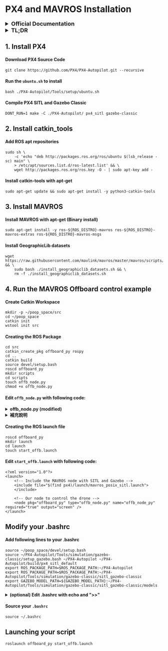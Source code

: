 # PX4 and MAVROS Installation

<details>
    <summary style="font-size: 18px; font-weight: bold;">Official Documentation</summary>

### PX4 Installation

https://docs.px4.io/main/en/dev_setup/dev_env_linux_ubuntu.html

### MAVROS Installation

https://docs.px4.io/main/en/ros/mavros_installation.html

### MAVROS Offboard control example (Python)

https://docs.px4.io/main/en/ros/mavros_offboard_python.html
</details>

<details>
    <summary style="font-size: 18px; font-weight: bold;">TL;DR</summary>

## The extra Steps you need to do
### 1. Install catkin_tools
https://catkin-tools.readthedocs.io/en/latest/installing.html


### 2. Modify .bashrc
https://docs.px4.io/main/en/ros/mavros_offboard_python.html#launching-your-script
將下面幾行放到你的 .bashrc 中，並且 setup.bash 要在 PX4 的四行命令之前，並且後面不能再 source 其他 working space 的 setup.bash。
```
source ~/<你的工作目錄>/devel/setup.bash
source ~/PX4-Autopilot/Tools/simulation/gazebo-classic/setup_gazebo.bash ~/PX4-Autopilot ~/PX4-Autopilot/build/px4_sitl_default
export ROS_PACKAGE_PATH=$ROS_PACKAGE_PATH:~/PX4-Autopilot
export ROS_PACKAGE_PATH=$ROS_PACKAGE_PATH:~/PX4-Autopilot/Tools/simulation/gazebo-classic/sitl_gazebo-classic
export GAZEBO_PLUGIN_PATH=$GAZEBO_PLUGIN_PATH:/usr/lib/x86_64-linux-gnu/gazebo-11/plugins
```

### 3. 修改 offb_node.py 將 Shebang 移到最上方，並改成 python3

<details>
    <summary>修改後的 offb_node.py</summary>

```python=
#! /usr/bin/env python3
"""
 * File: offb_node.py
 * Stack and tested in Gazebo Classic 9 SITL
"""

import rospy
from geometry_msgs.msg import PoseStamped
from mavros_msgs.msg import State
from mavros_msgs.srv import CommandBool, CommandBoolRequest, SetMode, SetModeRequest

current_state = State()

def state_cb(msg):
    global current_state
    current_state = msg


if __name__ == "__main__":
    rospy.init_node("offb_node_py")

    state_sub = rospy.Subscriber("mavros/state", State, callback = state_cb)

    local_pos_pub = rospy.Publisher("mavros/setpoint_position/local", PoseStamped, queue_size=10)

    rospy.wait_for_service("/mavros/cmd/arming")
    arming_client = rospy.ServiceProxy("mavros/cmd/arming", CommandBool)

    rospy.wait_for_service("/mavros/set_mode")
    set_mode_client = rospy.ServiceProxy("mavros/set_mode", SetMode)


    # Setpoint publishing MUST be faster than 2Hz
    rate = rospy.Rate(20)

    # Wait for Flight Controller connection
    while(not rospy.is_shutdown() and not current_state.connected):
        rate.sleep()

    pose = PoseStamped()

    pose.pose.position.x = 0
    pose.pose.position.y = 0
    pose.pose.position.z = 2

    # Send a few setpoints before starting
    for i in range(100):
        if(rospy.is_shutdown()):
            break

        local_pos_pub.publish(pose)
        rate.sleep()

    offb_set_mode = SetModeRequest()
    offb_set_mode.custom_mode = 'OFFBOARD'

    arm_cmd = CommandBoolRequest()
    arm_cmd.value = True

    last_req = rospy.Time.now()

    while(not rospy.is_shutdown()):
        if(current_state.mode != "OFFBOARD" and (rospy.Time.now() - last_req) > rospy.Duration(5.0)):
            if(set_mode_client.call(offb_set_mode).mode_sent == True):
                rospy.loginfo("OFFBOARD enabled")

            last_req = rospy.Time.now()
        else:
            if(not current_state.armed and (rospy.Time.now() - last_req) > rospy.Duration(5.0)):
                if(arming_client.call(arm_cmd).success == True):
                    rospy.loginfo("Vehicle armed")

                last_req = rospy.Time.now()

        local_pos_pub.publish(pose)

        rate.sleep()
```
    
</details>

官方的說明文件上未將 Shebang 置於程式碼最上方，導致執行時會發生錯誤，且 ubuntu 20.04 版本的 ```python``` 環境變數是未被設定的，應該將 Shebang 裡的 ```python``` 改成 ```python3```。

```#! /usr/bin/env python3``` 

這行指令就是 Shebang，用於指定該檔案的直譯器，可使該程式檔可如同一般的執行檔一樣直接呼叫。

> e.g., 直接在 terminal 打 ```./foo.py```，前面不必加 python。

### 4. Compile PX4 SITL and Gazebo Classic

```
make -C ./PX4-Autopilot/ px4_sitl gazebo-classic
```
</details>


## 1. Install PX4

#### Download PX4 Source Code

```shell
git clone https://github.com/PX4/PX4-Autopilot.git --recursive
```

#### Run the `ubuntu.sh` to install

```shell
bash ./PX4-Autopilot/Tools/setup/ubuntu.sh
```

#### Compile PX4 SITL and Gazebo Classic

```
DONT_RUN=1 make -C ./PX4-Autopilot/ px4_sitl gazebo-classic
```

## 2. Install catkin_tools
#### Add ROS apt repositories
```
sudo sh \
    -c 'echo "deb http://packages.ros.org/ros/ubuntu $(lsb_release -sc) main" \
    > /etc/apt/sources.list.d/ros-latest.list' && \
    wget http://packages.ros.org/ros.key -O - | sudo apt-key add -
```
#### Install catkin-tools with apt-get

```
sudo apt-get update && sudo apt-get install -y python3-catkin-tools
```

## 3. Install MAVROS

#### Install MAVROS with apt-get (Binary install)
```
sudo apt-get install -y ros-${ROS_DISTRO}-mavros ros-${ROS_DISTRO}-mavros-extras ros-${ROS_DISTRO}-mavros-msgs
```

#### Install GeographicLib datasets
```
wget https://raw.githubusercontent.com/mavlink/mavros/master/mavros/scripts/install_geographiclib_datasets.sh && \
    sudo bash ./install_geographiclib_datasets.sh && \
    rm -f ./install_geographiclib_datasets.sh
```

## 4. Run the MAVROS Offboard control example

    
#### Create Catkin Workspace
```
mkdir -p ~/poop_space/src
cd ~/poop_space
catkin init
wstool init src
```

#### Creating the ROS Package
```
cd src
catkin_create_pkg offboard_py rospy
cd ..
catkin build
source devel/setup.bash
roscd offboard_py
mkdir scripts
cd scripts
touch offb_node.py
chmod +x offb_node.py
```
#### Edit `offb_node.py` with following code:
    
<details>
  <summary style="font-weight: bold;">offb_node.py (modified)</summary>
    
```python=
#! /usr/bin/env python3
"""
 * File: offb_node.py
 * Stack and tested in Gazebo Classic 9 SITL
"""

import rospy
from geometry_msgs.msg import PoseStamped
from mavros_msgs.msg import State
from mavros_msgs.srv import CommandBool, CommandBoolRequest, SetMode, SetModeRequest

current_state = State()

def state_cb(msg):
    global current_state
    current_state = msg


if __name__ == "__main__":
    rospy.init_node("offb_node_py")

    state_sub = rospy.Subscriber("mavros/state", State, callback = state_cb)

    local_pos_pub = rospy.Publisher("mavros/setpoint_position/local", PoseStamped, queue_size=10)

    rospy.wait_for_service("/mavros/cmd/arming")
    arming_client = rospy.ServiceProxy("mavros/cmd/arming", CommandBool)

    rospy.wait_for_service("/mavros/set_mode")
    set_mode_client = rospy.ServiceProxy("mavros/set_mode", SetMode)


    # Setpoint publishing MUST be faster than 2Hz
    rate = rospy.Rate(20)

    # Wait for Flight Controller connection
    while(not rospy.is_shutdown() and not current_state.connected):
        rate.sleep()

    pose = PoseStamped()

    pose.pose.position.x = 0
    pose.pose.position.y = 0
    pose.pose.position.z = 2

    # Send a few setpoints before starting
    for i in range(100):
        if(rospy.is_shutdown()):
            break

        local_pos_pub.publish(pose)
        rate.sleep()

    offb_set_mode = SetModeRequest()
    offb_set_mode.custom_mode = 'OFFBOARD'

    arm_cmd = CommandBoolRequest()
    arm_cmd.value = True

    last_req = rospy.Time.now()

    while(not rospy.is_shutdown()):
        if(current_state.mode != "OFFBOARD" and (rospy.Time.now() - last_req) > rospy.Duration(5.0)):
            if(set_mode_client.call(offb_set_mode).mode_sent == True):
                rospy.loginfo("OFFBOARD enabled")

            last_req = rospy.Time.now()
        else:
            if(not current_state.armed and (rospy.Time.now() - last_req) > rospy.Duration(5.0)):
                if(arming_client.call(arm_cmd).success == True):
                    rospy.loginfo("Vehicle armed")

                last_req = rospy.Time.now()

        local_pos_pub.publish(pose)

        rate.sleep()
```
</details>

<details>
    <summary style="font-weight: bold;">補充說明</summary>

官方的說明文件上未將 Shebang 置於程式碼最上方，導致執行時會發生錯誤，且 ubuntu 20.04 版本的 ```python``` 環境變數是未被設定的，應該將 Shebang 裡的 ```python``` 改成 ```python3```。

```#! /usr/bin/env python3``` 

這行指令就是 Shebang，用於指定該檔案的直譯器，可使該程式檔可如同一般的執行檔一樣直接呼叫。

> e.g., 直接在 terminal 打 ```./foo.py```，前面不必加 python。
    
</details>

#### Creating the ROS launch file 
```
roscd offboard_py
mkdir launch
cd launch
touch start_offb.launch
```
#### Edit `start_offb.launch` with following code:
```=
<?xml version="1.0"?>
<launch>
	<!-- Include the MAVROS node with SITL and Gazebo -->
	<include file="$(find px4)/launch/mavros_posix_sitl.launch">
	</include>

	<!-- Our node to control the drone -->
	<node pkg="offboard_py" type="offb_node.py" name="offb_node_py" required="true" output="screen" />
</launch>
```

## Modify your .bashrc

#### Add following lines to your .bashrc
```=
source ~/poop_space/devel/setup.bash
source ~/PX4-Autopilot/Tools/simulation/gazebo-classic/setup_gazebo.bash ~/PX4-Autopilot ~/PX4-Autopilot/build/px4_sitl_default
export ROS_PACKAGE_PATH=$ROS_PACKAGE_PATH:~/PX4-Autopilot
export ROS_PACKAGE_PATH=$ROS_PACKAGE_PATH:~/PX4-Autopilot/Tools/simulation/gazebo-classic/sitl_gazebo-classic
export GAZEBO_MODEL_PATH=${GAZEBO_MODEL_PATH}:~/PX4-Autopilot/Tools/simulation/gazebo-classic/sitl_gazebo-classic/models
```

<details>
  <summary style="font-weight: bold;">(optional) Edit .bashrc with echo and ">>"</summary>
    
```=
echo -e "source ~/poop_space/devel/setup.bash \n\
    source ~/PX4-Autopilot/Tools/simulation/gazebo-classic/setup_gazebo.bash ~/PX4-Autopilot ~/PX4-Autopilot/build/px4_sitl_default \n\
    export ROS_PACKAGE_PATH=\$ROS_PACKAGE_PATH:~/PX4-Autopilot \n\
    export ROS_PACKAGE_PATH=\$ROS_PACKAGE_PATH:~/PX4-Autopilot/Tools/simulation/gazebo-classic/sitl_gazebo-classic \n\
    export GAZEBO_MODEL_PATH=\${GAZEBO_MODEL_PATH}:~/PX4-Autopilot/Tools/simulation/gazebo-classic/sitl_gazebo-classic/models" \
    >> ~/.bashrc
```
</details>

#### Source your `.bashrc`
    
```
source ~/.bashrc
```

## Launching your script
```
roslaunch offboard_py start_offb.launch
```
